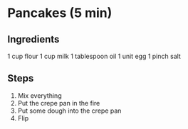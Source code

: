 # Pancakes (5 min)
## Ingredients
1 cup flour
1 cup milk
1 tablespoon oil
1 unit egg
1 pinch salt

## Steps
1. Mix everything
2. Put the crepe pan in the fire
3. Put some dough into the crepe pan
4. Flip
